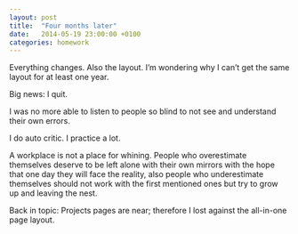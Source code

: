 ```yaml
---
layout: post
title:  "Four months later"
date:   2014-05-19 23:00:00 +0100
categories: homework
---
```


Everything changes. Also the layout.
I’m wondering why I can’t get the same layout for at least one year.

Big news: I quit.

I was no more able to listen to people so blind to not see and understand
their own errors.

I do auto critic. I practice a lot.

A workplace is not a place for whining.
People who overestimate themselves deserve to be left alone with their own
mirrors with the hope that one day they will face the reality,
also people who underestimate themselves should not work with the first
mentioned ones but try to grow up and leaving the nest.

Back in topic: Projects pages are near;
therefore I lost against the all-in-one page layout.
